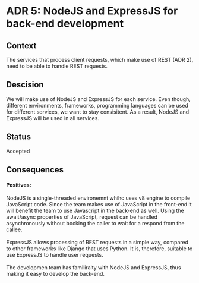 # ADR 5: NodeJS and ExpressJS for back-end development
## Context
The services that process client requests, which make use of REST (ADR 2), need to be able to handle REST requests.
</br>
## Descision
We will make use of NodeJS and ExpressJS for each service. Even though, different environments, frameworks, programming languages can be used for different services, we want to stay consisitent. As a result, NodeJS and ExpressJS will be used in all services.
</br>
## Status
Accepted
</br>
## Consequences
#### Positives:
NodeJS is a single-threaded environemnt whihc uses v8 engine to compile JavaScript code. Since the team makes use of JavaScript in the front-end it will benefit the team to use Javascript in the back-end as well. Using the await/async properties of JavaScript, request can be handled asynchronously without bocking the caller to wait for a respond from the callee.
</br>
</br>
ExpressJS allows processing of REST requests in a simple way, compared to other frameworks like Django that uses Python. It is, therefore, suitable to use ExpressJS to handle user requests.
</br>
</br>
The developmen team has familiraity with NodeJS and ExpressJS, thus making it easy to develop the back-end.